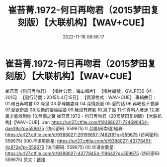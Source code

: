 ﻿---
title: 崔苔菁.1972-何日再吻君（2015梦田复刻版）【大联机构】【WAV+CUE】
date: 2022-11-18 08:58:17
categories: WAV车载音乐、镜像
tags: 华语中文
---
# 崔苔菁.1972-何日再吻君（2015梦田复刻版）【大联机构】【WAV+CUE】

崔苔菁《何日再吻君》
【唱片公司：海山唱片】
【唱片編號：GVLP736-04-2015】
【發行時間：2015年4月15日】
【資源格式：WAV+CUE】
專輯曲目：
01.何日再吻君
02.尋覓
03.夢碎無處尋
04.深情脈脈
05.愛的話
06.再喝也不會醉
07.愛欲奇談
08.快樂的恰恰姑娘
09.我沒有脾氣
10.爲了誰
11.你真叫人著迷
12.那裏才能找到你
13.無價之寶
崔苔菁.1972 - 何日再吻君（2015梦田复刻版）【大联机构】【WAV+CUE】.rar: https://url27.ctfile.com/f/9388027-724690454-dae39a?p=559675
(访问密码: 559675)
0.台語(闽南语)經典: https://url27.ctfile.com/d/9388027-29195657-7462f6?p=559675
(访问密码: 559675)
000.华语男歌星: https://url27.ctfile.com/d/9388027-43778451-4c872e?p=559675
(访问密码: 559675)
00.华语女歌星: https://url27.ctfile.com/d/9388027-43778454-119642?p=559675
(访问密码: 559675)
原文：[链接](https://blog.sina.com.cn/s/blog_1647c7e76010310am.html)